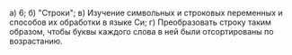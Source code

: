 а) 6;
б) "Строки";
в) Изучение символьных и строковых переменных и
способов их обработки в языке Си;
г) Преобразовать строку таким образом, чтобы буквы
каждого слова в ней были отсортированы по возрастанию.


